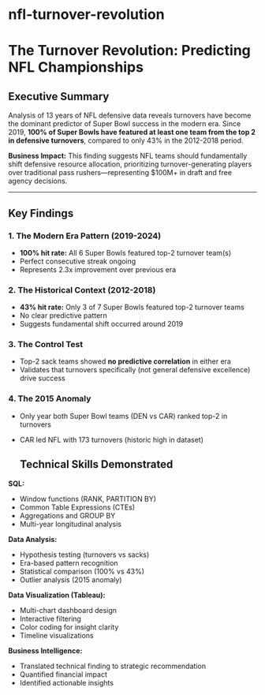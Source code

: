 # nfl-turnover-revolution

# The Turnover Revolution: Predicting NFL Championships

## Executive Summary
Analysis of 13 years of NFL defensive data reveals turnovers have become the dominant 
predictor of Super Bowl success in the modern era. Since 2019, **100% of Super Bowls 
have featured at least one team from the top 2 in defensive turnovers**, compared to 
only 43% in the 2012-2018 period.

**Business Impact:** This finding suggests NFL teams should fundamentally shift 
defensive resource allocation, prioritizing turnover-generating players over 
traditional pass rushers—representing $100M+ in draft and free agency decisions.

---

## Key Findings

### 1. The Modern Era Pattern (2019-2024)
- **100% hit rate:** All 6 Super Bowls featured top-2 turnover team(s)
- Perfect consecutive streak ongoing
- Represents 2.3x improvement over previous era

### 2. The Historical Context (2012-2018)  
- **43% hit rate:** Only 3 of 7 Super Bowls featured top-2 turnover teams
- No clear predictive pattern
- Suggests fundamental shift occurred around 2019

### 3. The Control Test
- Top-2 sack teams showed **no predictive correlation** in either era
- Validates that turnovers specifically (not general defensive excellence) drive success

### 4. The 2015 Anomaly
- Only year both Super Bowl teams (DEN vs CAR) ranked top-2 in turnovers
- CAR led NFL with 173 turnovers (historic high in dataset)


  ## Technical Skills Demonstrated

**SQL:**

- Window functions (RANK, PARTITION BY)
- Common Table Expressions (CTEs)
- Aggregations and GROUP BY
- Multi-year longitudinal analysis

**Data Analysis:**

- Hypothesis testing (turnovers vs sacks)
- Era-based pattern recognition
- Statistical comparison (100% vs 43%)
- Outlier analysis (2015 anomaly)

**Data Visualization (Tableau):**

- Multi-chart dashboard design
- Interactive filtering
- Color coding for insight clarity
- Timeline visualizations

**Business Intelligence:**

- Translated technical finding to strategic recommendation
- Quantified financial impact
- Identified actionable insights
